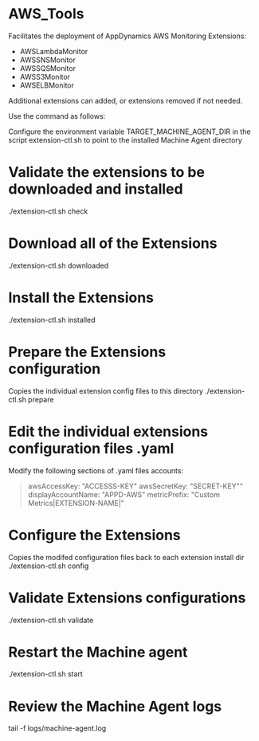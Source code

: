# AWS_Tools

Facilitates the deployment of AppDynamics AWS Monitoring Extensions:

  - AWSLambdaMonitor
  - AWSSNSMonitor
  - AWSSQSMonitor
  - AWSS3Monitor
  - AWSELBMonitor

Additional extensions can added, or extensions removed if not needed.

Use the command as follows:

Configure the environment variable TARGET_MACHINE_AGENT_DIR in the script extension-ctl.sh to point to the installed Machine Agent directory

# Validate the extensions to be downloaded and installed
./extension-ctl.sh check

# Download all of the Extensions
./extension-ctl.sh downloaded

# Install the Extensions
./extension-ctl.sh installed

# Prepare the Extensions configuration
Copies the individual extension config files to this directory
./extension-ctl.sh prepare

# Edit the individual extensions configuration files .yaml
Modify the following sections of .yaml files
accounts:
>awsAccessKey: "ACCESSS-KEY"
>awsSecretKey: "SECRET-KEY""
>displayAccountName: "APPD-AWS"
metricPrefix: "Custom Metrics|EXTENSION-NAME|"

# Configure the Extensions
Copies the modifed configuration files back to each extension install dir
./extension-ctl.sh config

# Validate Extensions configurations
./extension-ctl.sh validate

# Restart the Machine agent
./extension-ctl.sh start

# Review the Machine Agent logs
tail -f logs/machine-agent.log

